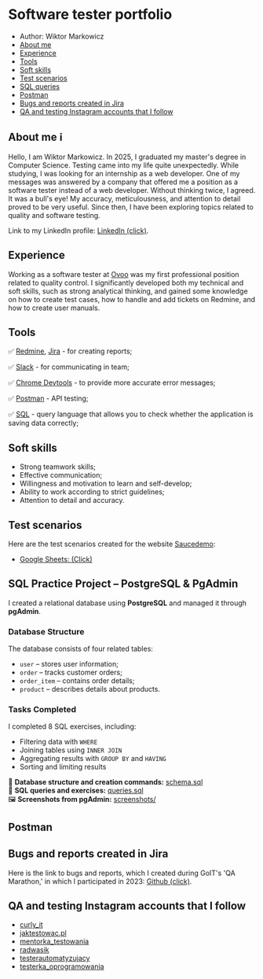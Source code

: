 # Software tester portfolio
- Author: Wiktor Markowicz
- [About me](#about-me)
- [Experience](#experience)
- [Tools](#tools)
- [Soft skills](#soft-skills)
- [Test scenarios](#test-scenarios)
- [SQL queries](#sql-queries)
- [Postman](#postman)
- [Bugs and reports created in Jira](#bugs-and-reports-created-in-jira)
- [QA and testing Instagram accounts that I follow](#qa-and-testing-instagram-accounts-that-i-follow)


## About me ℹ️
Hello, I am Wiktor Markowicz. In 2025, I graduated my master's degree in Computer Science. Testing came into my life quite unexpectedly. While studying, I was looking for an internship as a web developer. One of my messages was answered by a company that offered me a position as a software tester instead of a web developer. Without thinking twice, I agreed. It was a bull's eye! My accuracy, meticulousness, and attention to detail proved to be very useful. Since then, I have been exploring topics related to quality and software testing.

Link to my LinkedIn profile: [LinkedIn (click)](www.linkedin.com/in/wiktor-markowicz-3449481b5).

## Experience
Working as a software tester at [Ovoo](https://ovoo.pl/) was my first professional position related to quality control. I significantly developed both my technical and soft skills, such as strong analytical thinking, and gained some knowledge on how to create test cases, how to handle and add tickets on Redmine, and how to create user manuals.

## Tools
✅ [Redmine](https://www.redmine.org/), [Jira](https://www.atlassian.com/pl/software/jira) - for creating reports;

✅ [Slack](https://slack.com/) - for communicating in team;

✅ [Chrome Devtools](https://developer.chrome.com/docs/devtools?hl=pl) - to provide more accurate error messages;

✅ [Postman](https://www.postman.com/) - API testing;

✅ [SQL](https://www.w3schools.com/sql/) - query language that allows you to check whether the application is saving data correctly;

## Soft skills
- Strong teamwork skills;
- Effective communication;
- Willingness and motivation to learn and self-develop;
- Ability to work according to strict guidelines;
- Attention to detail and accuracy.


## Test scenarios
Here are the test scenarios created for the website [Saucedemo](www.saucedemo.com/):
- [Google Sheets: (Click)](https://docs.google.com/spreadsheets/d/1XCoI36VJWxI9ZWLA7erLFLewxhpOUiTCQag5bftcwrY/edit?usp=sharing)

## SQL Practice Project – PostgreSQL & PgAdmin

I created a relational database using **PostgreSQL** and managed it through **pgAdmin**. 

### Database Structure
The database consists of four related tables:
- `user` – stores user information;
- `order` – tracks customer orders;
- `order_item` – contains order details;
- `product` – describes details about products.

### Tasks Completed
I completed 8 SQL exercises, including:
- Filtering data with `WHERE`
- Joining tables using `INNER JOIN`
- Aggregating results with `GROUP BY` and `HAVING`
- Sorting and limiting results

🧱 **Database structure and creation commands:** [schema.sql](schema.sql)  
🧠 **SQL queries and exercises:** [queries.sql](queries.sql)  
🖼️ **Screenshots from pgAdmin:** [screenshots/](screenshots/)

## Postman

## Bugs and reports created in Jira
Here is the link to bugs and reports, which I created during GoIT's 'QA Marathon,' in which I participated in 2023: [Github (click)](https://github.com/wiktor34306/Tests-in-Jira).

## QA and testing Instagram accounts that I follow
- [curly_it](https://www.instagram.com/curly_it/)
- [jaktestowac.pl](https://www.instagram.com/jaktestowac.pl/)
- [mentorka_testowania](https://www.instagram.com/mentorka_testowania/)
- [radwasik](https://www.instagram.com/radwasik/)
- [testerautomatyzujacy](https://www.instagram.com/testerautomatyzujacy/)
- [testerka_oprogramowania](https://www.instagram.com/testerka_oprogramowania/)
